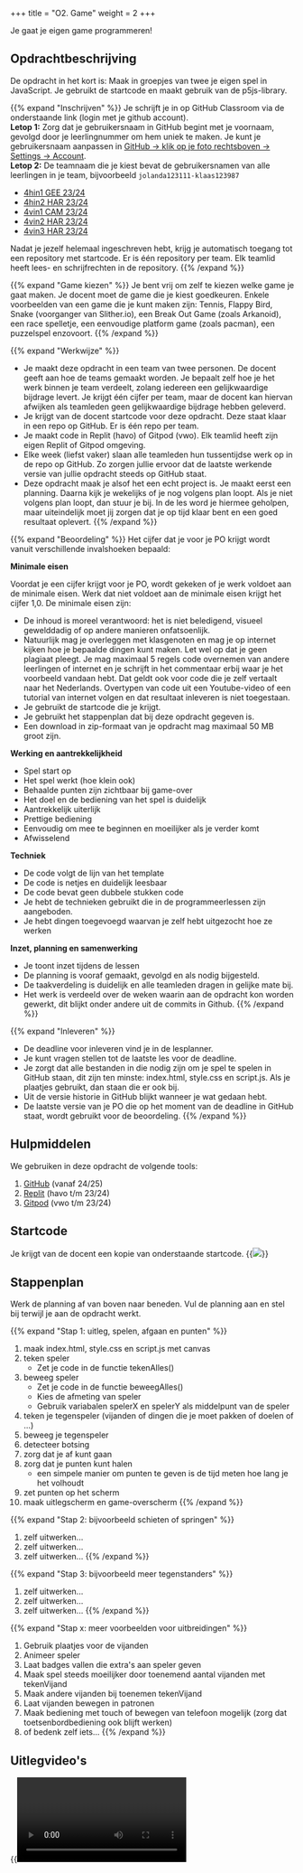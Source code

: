+++
title = "O2. Game"
weight = 2
+++

Je gaat je eigen game programmeren!
<!--more-->

## Opdrachtbeschrijving
De opdracht in het kort is: Maak in groepjes van twee je eigen spel in JavaScript. Je gebruikt de startcode en maakt gebruik van de p5js-library.

{{% expand "Inschrijven" %}}
Je schrijft je in op GitHub Classroom via de onderstaande link (login met je github account).<br>
**Letop 1:** Zorg dat je gebruikersnaam in GitHub begint met je voornaam, gevolgd door je leerlingnummer om hem uniek te maken. Je kunt je gebruikersnaam aanpassen in [GitHub -> klik op je foto rechtsboven -> Settings -> Account](https://github.com/settings/admin).<br>
**Letop 2:** De teamnaam die je kiest bevat de gebruikersnamen van alle leerlingen in je team, bijvoorbeeld `jolanda123111-klaas123987` 
- [4hin1 GEE 23/24](https://classroom.github.com/a/qwUQInzi)
- [4hin2 HAR 23/24](https://classroom.github.com/a/_Ieu5ppf)
- [4vin1 CAM 23/24](https://classroom.github.com/a/UPa4jvJA)
- [4vin2 HAR 23/24](https://classroom.github.com/a/ue7HtanH)
- [4vin3 HAR 23/24](https://classroom.github.com/a/fsi7QF4E)

Nadat je jezelf helemaal ingeschreven hebt, krijg je automatisch toegang tot een repository met startcode. Er is één repository per team. Elk teamlid heeft lees- en schrijfrechten in de repository.
{{% /expand %}}



{{% expand "Game kiezen" %}}
Je bent vrij om zelf te kiezen welke game je gaat maken. Je docent moet de game die je kiest goedkeuren. Enkele voorbeelden van een game die je kunt maken zijn: Tennis, Flappy Bird, Snake (voorganger van Slither.io), een Break Out Game (zoals Arkanoid), een race spelletje, een eenvoudige platform game (zoals pacman), een puzzelspel enzovoort. 
{{% /expand %}}

{{% expand "Werkwijze" %}}
- Je maakt deze opdracht in een team van twee personen. De docent geeft aan hoe de teams gemaakt worden. Je bepaalt zelf hoe je het werk binnen je team verdeelt, zolang iedereen een gelijkwaardige bijdrage levert. Je krijgt één cijfer per team, maar de docent kan hiervan afwijken als teamleden geen gelijkwaardige bijdrage hebben geleverd. 
- Je krijgt van de docent startcode voor deze opdracht. Deze staat klaar in een repo op GitHub. Er is één repo per team. 
- Je maakt code in Replit (havo) of Gitpod (vwo). Elk teamlid heeft zijn eigen Replit of Gitpod omgeving.
- Elke week (liefst vaker) slaan alle teamleden hun tussentijdse werk op in de repo op GitHub. Zo zorgen jullie ervoor dat de laatste werkende versie van jullie opdracht steeds op GitHub staat.
- Deze opdracht maak je alsof het een echt project is. Je maakt eerst een planning. Daarna kijk je wekelijks of je nog volgens plan loopt. Als je niet volgens plan loopt, dan stuur je bij. In de les word je hiermee geholpen, maar uiteindelijk moet jij zorgen dat je op tijd klaar bent en een goed resultaat oplevert. 
{{% /expand %}}

{{% expand "Beoordeling" %}}
Het cijfer dat je voor je PO krijgt wordt vanuit verschillende invalshoeken bepaald: 

**Minimale eisen**

Voordat je een cijfer krijgt voor je PO, wordt gekeken of je werk voldoet aan de minimale eisen. Werk dat niet voldoet aan de minimale eisen krijgt het cijfer 1,0. De minimale eisen zijn:
- De inhoud is moreel verantwoord: het is niet beledigend, visueel gewelddadig of op andere manieren onfatsoenlijk.
- Natuurlijk mag je overleggen met klasgenoten en mag je op internet kijken hoe je bepaalde dingen kunt maken. Let wel op dat je geen plagiaat pleegt. Je mag maximaal 5 regels code overnemen van andere leerlingen of internet en je schrijft in het commentaar erbij waar je het voorbeeld vandaan hebt. Dat geldt ook voor code die je zelf vertaalt naar het Nederlands. Overtypen van code uit een Youtube-video of een tutorial van internet volgen en dat resultaat inleveren is niet toegestaan.
- Je gebruikt de startcode die je krijgt.
- Je gebruikt het stappenplan dat bij deze opdracht gegeven is.
- Een download in zip-formaat van je opdracht mag maximaal 50 MB groot zijn.

**Werking en aantrekkelijkheid**
- Spel start op
- Het spel werkt (hoe klein ook)
- Behaalde punten zijn zichtbaar bij game-over
- Het doel en de bediening van het spel is duidelijk
- Aantrekkelijk uiterlijk
- Prettige bediening
- Eenvoudig om mee te beginnen en moeilijker als je verder komt
- Afwisselend

**Techniek**
- De code volgt de lijn van het template
- De code is netjes en duidelijk leesbaar
- De code bevat geen dubbele stukken code
- Je hebt de technieken gebruikt die in de programmeerlessen zijn aangeboden.
- Je hebt dingen toegevoegd waarvan je zelf hebt uitgezocht hoe ze werken

**Inzet, planning en samenwerking**
- Je toont inzet tijdens de lessen
- De planning is vooraf gemaakt, gevolgd en als nodig bijgesteld.
- De taakverdeling is duidelijk en alle teamleden dragen in gelijke mate bij.
- Het werk is verdeeld over de weken waarin aan de opdracht kon worden gewerkt, dit blijkt onder andere uit de commits in Github.
{{% /expand %}}

{{% expand "Inleveren" %}}
- De deadline voor inleveren vind je in de lesplanner.
- Je kunt vragen stellen tot de laatste les voor de deadline.
- Je zorgt dat alle bestanden in die nodig zijn om je spel te spelen in GitHub staan, dit zijn ten minste: index.html, style.css en script.js. Als je plaatjes gebruikt, dan staan die er ook bij.
- Uit de versie historie in GitHub blijkt wanneer je wat gedaan hebt.
- De laatste versie van je PO die op het moment van de deadline in GitHub staat, wordt gebruikt voor de beoordeling.
{{% /expand %}}

## Hulpmiddelen
We gebruiken in deze opdracht de volgende tools:
1. [GitHub](/tools/github/) (vanaf 24/25)
2. [Replit](/tools/replit/) (havo t/m 23/24)
3. [Gitpod](/tools/gitpod/) (vwo t/m 23/24)

## Startcode
Je krijgt van de docent een kopie van onderstaande startcode. 
{{<image src="../game_github.png" link="https://github.com/emmauscollege/4HV-game-template">}}

## Stappenplan
Werk de planning af van boven naar beneden. Vul de planning aan en stel bij terwijl je aan de opdracht werkt.

{{% expand "Stap 1: uitleg, spelen, afgaan en punten" %}}
1. maak index.html, style.css en script.js met canvas
2. teken speler
    - Zet je code in de functie tekenAlles()
3. beweeg speler
    - Zet je code in de functie beweegAlles()
    - Kies de afmeting van speler
    - Gebruik variabalen spelerX en spelerY als middelpunt van de speler
4. teken je tegenspeler (vijanden of dingen die je moet pakken of doelen of ...)
5. beweeg je tegenspeler
6. detecteer botsing
7. zorg dat je af kunt gaan
8. zorg dat je punten kunt halen
    - een simpele manier om punten te geven is de tijd meten hoe lang je het volhoudt
9. zet punten op het scherm
10. maak uitlegscherm en game-overscherm
{{% /expand %}}

{{% expand "Stap 2: bijvoorbeeld schieten of springen" %}}
1. zelf uitwerken...
2. zelf uitwerken...
3. zelf uitwerken...
{{% /expand %}}

{{% expand "Stap 3: bijvoorbeeld meer tegenstanders" %}}
1. zelf uitwerken...
2. zelf uitwerken...
3. zelf uitwerken...
{{% /expand %}}

{{% expand "Stap x: meer voorbeelden voor uitbreidingen" %}}
1. Gebruik plaatjes voor de vijanden
2. Animeer speler
3. Laat badges vallen die extra's aan speler geven
4. Maak spel steeds moeilijker door toenemend aantal vijanden met tekenVijand
5. Maak andere vijanden bij toenemen tekenVijand
6. Laat vijanden bewegen in patronen
7. Maak bediening met touch of bewegen van telefoon mogelijk (zorg dat toetsenbordbediening ook blijft werken)
8. of bedenk zelf iets...
{{% /expand %}}

## Uitlegvideo's
{{<video id="PLpTljPS--R5CgvkhsT9EODw2ng4Rkp1HC">}}
